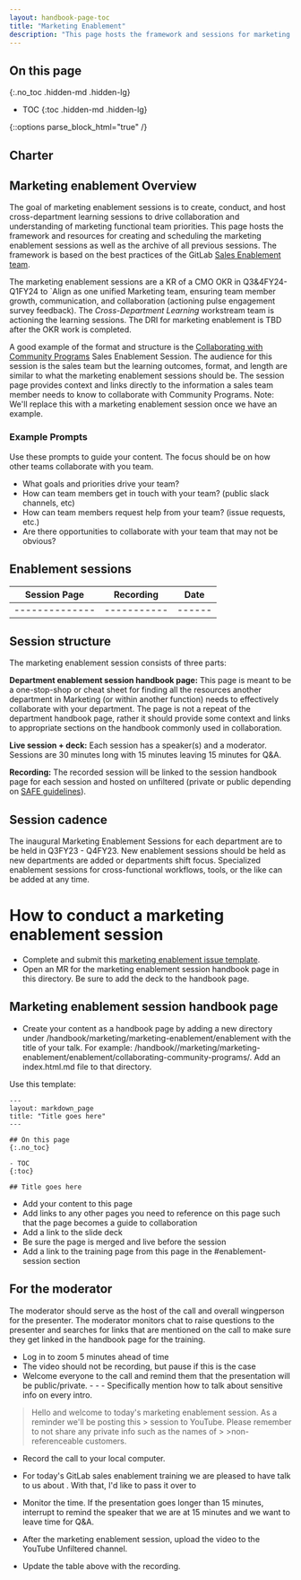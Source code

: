 ```yaml
---
layout: handbook-page-toc
title: "Marketing Enablement"
description: "This page hosts the framework and sessions for marketing enablement."
---
```


<link rel="stylesheet" type="text/css" href="/stylesheets/biztech.css" />

## On this page
{:.no_toc .hidden-md .hidden-lg}

- TOC
{:toc .hidden-md .hidden-lg}

{::options parse_block_html="true" /}

## <i class="far fa-newspaper" id="biz-tech-icons"></i> Charter

## Marketing enablement Overview 
The goal of marketing enablement sessions is to create, conduct, and host cross-department learning sessions to drive collaboration and understanding of marketing functional team priorities. This page hosts the framework and resources for creating and scheduling the marketing enablement sessions as well as the archive of all previous sessions. The framework is based on the best practices of the GitLab [Sales Enablement team](handbook/sales/training/sales-enablement-sessions/). 

The marketing enablement sessions are a KR of a CMO OKR in Q3&4FY24-Q1FY24 to `Align as one unified Marketing team, ensuring team member growth, communication, and collaboration (actioning pulse engagement survey feedback). The *Cross-Department Learning* workstream team is actioning the learning sessions. The DRI for marketing enablement is TBD after the OKR work is completed. 

A good example of the format and structure is the [Collaborating with Community Programs](/handbook/sales/training/sales-enablement-sessions/enablement/collaborating-community-programs/) Sales Enablement Session. The audience for this session is the sales team but the learning outcomes, format, and length are similar to what the marketing enablement sessions should be. The session page provides context and links directly to the information a sales team member needs to know to collaborate with Community Programs. Note: We'll replace this with a marketing enablement session once we have an example. 

### Example Prompts
Use these prompts to guide your content. The focus should be on how other teams collaborate with you team. 

* What goals and priorities drive your team?
* How can team members get in touch with your team? (public slack channels, etc)
* How can team members request help from your team? (issue requests, etc.)
* Are there opportunities to collaborate with your team that may not be obvious?

## Enablement sessions 
| Session Page | Recording | Date |
|--------------|-----------|------|
|--------------|-----------|------|


## Session structure
The marketing enablement session consists of three parts:

**Department enablement session handbook page:** This page is meant to be a one-stop-shop or cheat sheet for finding all the resources another department in Marketing (or within another function) needs to effectively collaborate with your department. The page is not a repeat of the department handbook page, rather it should provide some context and links to appropriate sections on the handbook commonly used in collaboration. 

**Live session + deck:** Each session has a speaker(s) and a moderator. Sessions are 30 minutes long with 15 minutes leaving 15 minutes for Q&A.

**Recording:** The recorded session will be linked to the session handbook page for each session and hosted on unfiltered (private or public depending on [SAFE guidelines](/handbook/legal/safe-framework/)). 

## Session cadence 
The inaugural Marketing Enablement Sessions for each department are to be held in Q3FY23 - Q4FY23. New enablement sessions should be held as new departments are added or departments shift focus. Specialized enablement sessions for cross-functional workflows, tools, or the like can be added at any time.


# How to conduct a marketing enablement session 
* Complete and submit this [marketing enablement issue template](FIXME). 
* Open an MR for the marketing enablement session handbook page in this directory. Be sure to add the deck to the handbook page. 


## Marketing enablement session handbook page
- Create your content as a handbook page by adding a new directory under /handbook/marketing/marketing-enablement/enablement with the title of your talk. For example: /handbook//marketing/marketing-enablement/enablement/collaborating-community-programs/. Add an index.html.md file to that directory.

Use this template:

```
---
layout: markdown_page
title: "Title goes here"
---

## On this page
{:.no_toc}

- TOC
{:toc}

## Title goes here
```

- Add your content to this page
- Add links to any other pages you need to reference on this page such that the page becomes a guide to collaboration
- Add a link to the slide deck 
- Be sure the page is merged and live before the session 
- Add a link to the training page from this page in the #enablement-session section


## For the moderator 
The moderator should serve as the host of the call and overall wingperson for the presenter. The moderator monitors chat to raise questions to the presenter and searches for links that are mentioned on the call to make sure they get linked in the handbook page for the training.

- Log in to zoom 5 minutes ahead of time
- The video should not be recording, but pause if this is the case
- Welcome everyone to the call and remind them that the presentation will be public/private. - - - Specifically mention how to talk about sensitive info on every intro.

> Hello and welcome to today's marketing enablement session. As a reminder we'll be posting this > session to YouTube. Please remember to not share any private info such as the names of > >non-referenceable customers.

- Record the call to your local computer.
- For today's GitLab sales enablement training we are pleased to have <speaker name> talk to us about <topic>. With that, I'd like to pass it over to <speaker name>

- Monitor the time. If the presentation goes longer than 15 minutes, interrupt to remind the speaker that we are at 15 minutes and we want to leave time for Q&A.
- After the marketing enablement session, upload the video to the YouTube Unfiltered channel. 
- Update the table above with the recording.  
